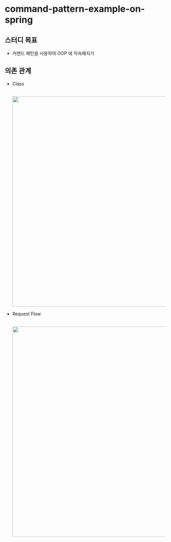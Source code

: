 # command-pattern-example-on-spring
## 스터디 목표
- 커맨드 패턴을 사용하여 OOP 에 익숙해지기

## 의존 관계 
- Class
  
    <br>
    <img width="656" src="https://user-images.githubusercontent.com/60383031/115985623-accbd500-a5e7-11eb-917d-e8eabf964507.png">

- Request Flow

    <br>
    <img width="656" src="https://user-images.githubusercontent.com/60383031/115985714-0cc27b80-a5e8-11eb-9537-97668498b0c1.png">

    